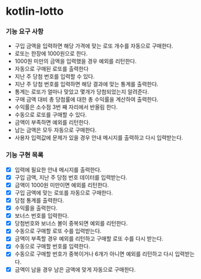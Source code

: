 # kotlin-lotto

### 기능 요구 사항
- 구입 금액을 입력하면 해당 가격에 맞는 로또 개수를 자동으로 구매한다.
- 로또는 한장에 1000원으로 한다.
- 1000원 미만의 금액을 입력했을 경우 예외를 리턴한다.
- 자동으로 구매된 로또를 출력한다
- 지난 주 당첨 번호를 입력할 수 있다.
- 지난 주 당첨 번호를 입력하면 해당 결과에 맞는 통계를 출력한다.
- 통계는 로또가 얼마나 맞았고 몇개가 당첨되었는지 알려준다.
- 구매 금액 대비 총 당첨률에 대한 총 수익률을 계산하여 출력한다.
- 수익률은 소수점 3번 째 자리에서 반올림 한다.
- 수동으로 로또를 구매할 수 있다.
- 금액이 부족하면 예외를 리턴한다.
- 남는 금액은 모두 자동으로 구매한다.
- 사용자 입력값에 문제가 있을 경우 안내 메시지를 출력하고 다시 입력받는다.


### 기능 구현 목록
- [x] 입력에 필요한 안내 메시지를 출력한다.
- [x] 구입 금액, 지난 주 당첨 번호 데이터를 입력받는다.
- [x] 금액이 1000원 미만이면 예외를 리턴한다.
- [x] 구입 금액에 맞는 로또를 자동으로 구매한다.
- [x] 당첨 통계를 출력한다.
- [x] 수익률을 출력한다.
- [x] 보너스 번호를 입력한다.
- [x] 당첨번호와 보너스 볼이 중복되면 예외를 리턴한다.
- [x] 수동으로 구매할 로또 수를 입력받는다.
- [x] 금액이 부족할 경우 예외를 리턴하고 구매할 로또 수를 다시 받는다.
- [x] 수동으로 구매할 번호를 입력한다.
- [x] 수동으로 구매할 번호가 중복이거나 6개가 아니면 예외를 리턴하고 다시 입력받는다.
- [x] 금액이 남을 경우 남은 금액에 맞게 자동으로 구매한다.